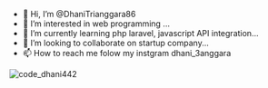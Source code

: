 - 👋 Hi, I’m @DhaniTrianggara86
- 👀 I’m interested in web programming ...
- 🌱 I’m currently learning php laravel, javascript API integration...
- 💞️ I’m looking to collaborate on startup company...
- 📫 How to reach me folow my instgram dhani_3anggara
  
![code_dhani442](https://github.com/DhaniTrianggara86/DhaniTrianggara86/assets/45836868/4c8c5c33-5ddc-490d-bfe4-bb5a84544739)
